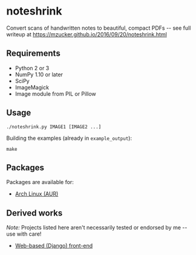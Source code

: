 noteshrink
==========

Convert scans of handwritten notes to beautiful, compact PDFs -- see full writeup at <https://mzucker.github.io/2016/09/20/noteshrink.html>

## Requirements

 - Python 2 or 3
 - NumPy 1.10 or later
 - SciPy
 - ImageMagick
 - Image module from PIL or Pillow

## Usage

```
./noteshrink.py IMAGE1 [IMAGE2 ...]
```

Building the examples (already in `example_output`):

```
make
```

## Packages
Packages are available for:
 - [Arch Linux (AUR)](https://aur.archlinux.org/packages/noteshrink/)
 
## Derived works

*Note:* Projects listed here aren't necessarily tested or endorsed by me -- use with care!

  - [Web-based (Django) front-end](https://github.com/delneg/noteshrinker-django)
